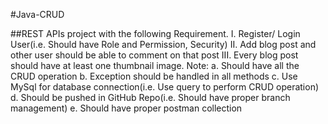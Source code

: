 #J a v a - C R U D 


##REST APIs project with the following Requirement.
I. Register/ Login User(i.e. Should have Role and Permission, Security)
II. Add blog post and other user should be able to comment on that post III.
Every blog post should have at least one thumbnail image.
Note:
a. Should have all the CRUD operation
b. Exception should be handled in all methods
c. Use MySql for database connection(i.e. Use query to perform CRUD operation)
d. Should be pushed in GitHub Repo(i.e. Should have proper branch management)
e. Should have proper postman collection
